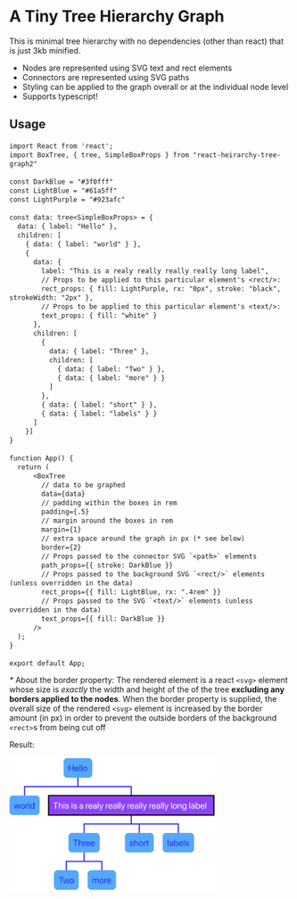 # A Tiny Tree Hierarchy Graph

This is minimal tree hierarchy with no dependencies (other than react) that is just 3kb minified.  

* Nodes are represented using SVG text and rect elements
* Connectors are represented using SVG paths
* Styling can be applied to the graph overall or at the individual node level
* Supports typescript!

## Usage

```tsx
import React from 'react';
import BoxTree, { tree, SimpleBoxProps } from "react-heirarchy-tree-graph2"

const DarkBlue = "#3f0fff"
const LightBlue = "#61a5ff"
const LightPurple = "#923afc"

const data: tree<SimpleBoxProps> = {
  data: { label: "Hello" },
  children: [
    { data: { label: "world" } },
    {
      data: {
        label: "This is a realy really really really long label",
        // Props to be applied to this particular element's <rect/>:
        rect_props: { fill: LightPurple, rx: "0px", stroke: "black", strokeWidth: "2px" },
        // Props to be applied to this particular element's <text/>:
        text_props: { fill: "white" }
      },
      children: [
        {
          data: { label: "Three" },
          children: [
            { data: { label: "Two" } },
            { data: { label: "more" } }
          ]
        },
        { data: { label: "short" } },
        { data: { label: "labels" } }
      ]
    }]
}

function App() {
  return (
      <BoxTree
        // data to be graphed
        data={data}
        // padding within the boxes in rem
        padding={.5}
        // margin around the boxes in rem
        margin={1}
        // extra space around the graph in px (* see below)
        border={2}
        // Props passed to the connector SVG `<path>` elements
        path_props={{ stroke: DarkBlue }}
        // Props passed to the background SVG `<rect/>` elements (unless overridden in the data)
        rect_props={{ fill: LightBlue, rx: ".4rem" }}
        // Props passed to the SVG `<text/>` elements (unless overridden in the data)
        text_props={{ fill: DarkBlue }}
      />
  );
}

export default App;
```

_*_ About the border property: The rendered element is a react `<svg>`
element whose size is *exactly* the width and height of the of the tree
**excluding any borders applied to the nodes**. When the border property is
supplied, the overall size of the rendered `<svg>` element is increased by
the border amount (in px) in order to prevent the outside borders of the
background `<rect>`s from being cut off

Result:

<img src="./example.png" alt="Image of the rendered example" width="370"/>
